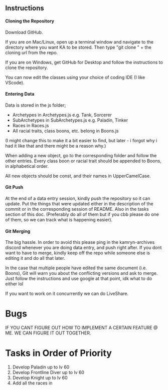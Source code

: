 ## Instructions
#### Cloning the Repository
Download GitHub. 

If you are on Mac/Linux, open up a terminal window and navigate to the directory where you want KA to be stored. Then type "git clone " + the cloning url from the repo.

If you are on Windows, get GitHub for Desktop and follow the instructions to clone the repository. 

You can now edit the classes using your choice of coding IDE (I like VScode).

#### Entering Data
Data is stored in the js folder;
- Archetypes in Archetypes.js e.g. Tank, Sorcerer
- SubArchetypes in SubArchetypes.js e.g. Paladin, Tinker
- Races in Races.js
- All racial traits, class boons, etc. belong in Boons.js

(I might change this to make it a bit easier to find, but later - i forgot why i had it like that and there might be a reason why.)

When adding a new object, go to the corresponding folder and follow the other entries. Every class boon or racial trait should be appended to Boons, in alphabetical order. 

All new objects should be const, and their names in UpperCamelCase.

#### Git Push
At the end of a data entry session, kindly push the repository so it can update. Put the things that were updated either in the description of the commit or in the corresponding session of README. Also in the tasks section of this doc. (Preferably do all of them but if you cbb please do one of them, so we can track what is happening easier).

#### Git Merging
The big hassle. In order to avoid this please ping in the kamryn-archives discord whenever you are doing data entry, and push right after. If you dont want to have to merge, kindly keep off the repo while someone else is editing it and do all that later. 

In the case that multiple people have edited the same document (i.e. Boons), Git will warn you about the conflicting versions and ask to merge. Just follow the instructions and use google at that point, idk what to do either lol

If you want to work on it concurrently we can do LiveShare. 

# Bugs
IF YOU CANT FIGURE OUT HOW TO IMPLEMENT A CERTAIN FEATURE @ ME. WE CAN FIGURE IT OUT TOGETHER.

# Tasks in Order of Priority
1. Develop Paladin up to lv 60
2. Develop Frontline Diver up to lv 60
3. Develop Knight up to lv 60
4. Add all the races in